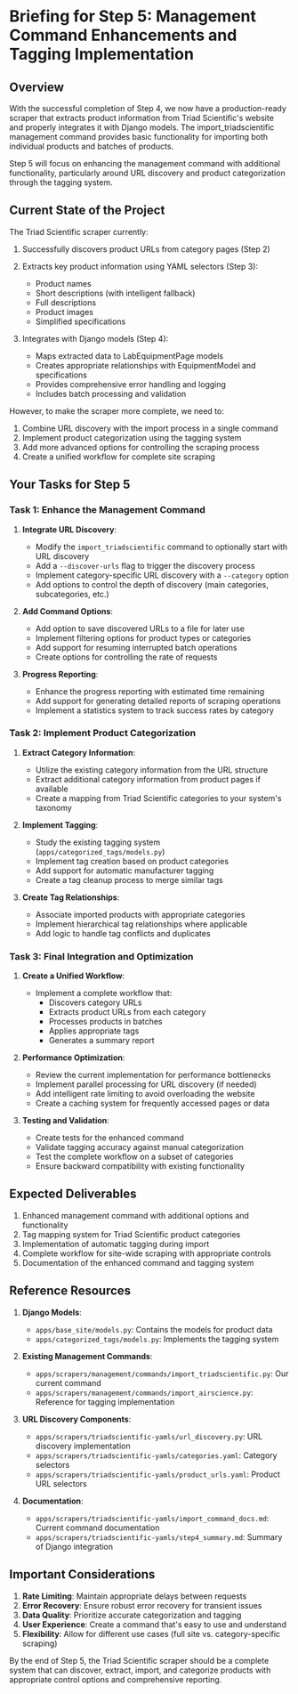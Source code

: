 # Briefing for Step 5: Management Command Enhancements and Tagging Implementation

## Overview

With the successful completion of Step 4, we now have a production-ready scraper that extracts product information from Triad Scientific's website and properly integrates it with Django models. The import_triadscientific management command provides basic functionality for importing both individual products and batches of products.

Step 5 will focus on enhancing the management command with additional functionality, particularly around URL discovery and product categorization through the tagging system.

## Current State of the Project

The Triad Scientific scraper currently:

1. Successfully discovers product URLs from category pages (Step 2)
2. Extracts key product information using YAML selectors (Step 3):
   - Product names
   - Short descriptions (with intelligent fallback)
   - Full descriptions
   - Product images
   - Simplified specifications

3. Integrates with Django models (Step 4):
   - Maps extracted data to LabEquipmentPage models
   - Creates appropriate relationships with EquipmentModel and specifications
   - Provides comprehensive error handling and logging
   - Includes batch processing and validation

However, to make the scraper more complete, we need to:

1. Combine URL discovery with the import process in a single command
2. Implement product categorization using the tagging system
3. Add more advanced options for controlling the scraping process
4. Create a unified workflow for complete site scraping

## Your Tasks for Step 5

### Task 1: Enhance the Management Command

1. **Integrate URL Discovery**:
   - Modify the `import_triadscientific` command to optionally start with URL discovery
   - Add a `--discover-urls` flag to trigger the discovery process
   - Implement category-specific URL discovery with a `--category` option
   - Add options to control the depth of discovery (main categories, subcategories, etc.)

2. **Add Command Options**:
   - Add option to save discovered URLs to a file for later use
   - Implement filtering options for product types or categories
   - Add support for resuming interrupted batch operations
   - Create options for controlling the rate of requests

3. **Progress Reporting**:
   - Enhance the progress reporting with estimated time remaining
   - Add support for generating detailed reports of scraping operations
   - Implement a statistics system to track success rates by category

### Task 2: Implement Product Categorization

1. **Extract Category Information**:
   - Utilize the existing category information from the URL structure
   - Extract additional category information from product pages if available
   - Create a mapping from Triad Scientific categories to your system's taxonomy

2. **Implement Tagging**:
   - Study the existing tagging system (`apps/categorized_tags/models.py`)
   - Implement tag creation based on product categories
   - Add support for automatic manufacturer tagging
   - Create a tag cleanup process to merge similar tags

3. **Create Tag Relationships**:
   - Associate imported products with appropriate categories
   - Implement hierarchical tag relationships where applicable
   - Add logic to handle tag conflicts and duplicates

### Task 3: Final Integration and Optimization

1. **Create a Unified Workflow**:
   - Implement a complete workflow that:
     - Discovers category URLs
     - Extracts product URLs from each category
     - Processes products in batches
     - Applies appropriate tags
     - Generates a summary report

2. **Performance Optimization**:
   - Review the current implementation for performance bottlenecks
   - Implement parallel processing for URL discovery (if needed)
   - Add intelligent rate limiting to avoid overloading the website
   - Create a caching system for frequently accessed pages or data

3. **Testing and Validation**:
   - Create tests for the enhanced command
   - Validate tagging accuracy against manual categorization
   - Test the complete workflow on a subset of categories
   - Ensure backward compatibility with existing functionality

## Expected Deliverables

1. Enhanced management command with additional options and functionality
2. Tag mapping system for Triad Scientific product categories
3. Implementation of automatic tagging during import
4. Complete workflow for site-wide scraping with appropriate controls
5. Documentation of the enhanced command and tagging system

## Reference Resources

1. **Django Models**:
   - `apps/base_site/models.py`: Contains the models for product data
   - `apps/categorized_tags/models.py`: Implements the tagging system

2. **Existing Management Commands**:
   - `apps/scrapers/management/commands/import_triadscientific.py`: Our current command
   - `apps/scrapers/management/commands/import_airscience.py`: Reference for tagging implementation

3. **URL Discovery Components**:
   - `apps/scrapers/triadscientific-yamls/url_discovery.py`: URL discovery implementation
   - `apps/scrapers/triadscientific-yamls/categories.yaml`: Category selectors
   - `apps/scrapers/triadscientific-yamls/product_urls.yaml`: Product URL selectors

4. **Documentation**:
   - `apps/scrapers/triadscientific-yamls/import_command_docs.md`: Current command documentation
   - `apps/scrapers/triadscientific-yamls/step4_summary.md`: Summary of Django integration

## Important Considerations

1. **Rate Limiting**: Maintain appropriate delays between requests
2. **Error Recovery**: Ensure robust error recovery for transient issues
3. **Data Quality**: Prioritize accurate categorization and tagging
4. **User Experience**: Create a command that's easy to use and understand
5. **Flexibility**: Allow for different use cases (full site vs. category-specific scraping)

By the end of Step 5, the Triad Scientific scraper should be a complete system that can discover, extract, import, and categorize products with appropriate control options and comprehensive reporting. 